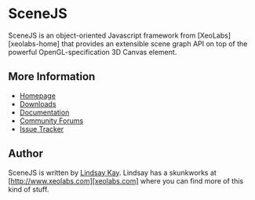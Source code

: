# SceneJS

SceneJS is an object-oriented Javascript framework from [XeoLabs][xeolabs-home] that provides an extensible scene graph
API on top of the powerful OpenGL-specification 3D Canvas element.

## More Information


 - [Homepage][scenejs-home]
 - [Downloads][scenejs-downloads]
 - [Documentation][scenejs-docs]
 - [Community Forums][scenejs-forum]
 - [Issue Tracker][scenejs-issues]

## Author

SceneJS is written by [Lindsay Kay][xeolabs-github]. Lindsay has a skunkworks at [http://www.xeolabs.com][xeolabs.com] where you can find more of this kind of stuff.

[scenejs-home]: http://www.scenejs.com
[scenejs-forum]: http://scenejs.bbster.net/
[scenejs-docs]: http://scenejs.com/docs/introduction.html
[scenejs-issues]: http://github.com/xeolabs/scenejs/issues
[scenejs-downloads]: http://scenejs.com/downloads.html
[xeolabs-github]: http://github.com/xeolabs
[xeolabs.com]: http://www.xeolabs.com